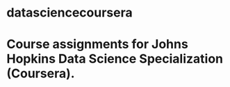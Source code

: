 # datasciencecoursera
# Course assignments for Johns Hopkins Data Science Specialization (Coursera).
